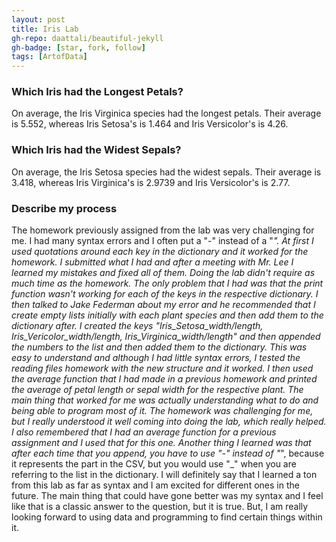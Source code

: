 ```yaml
---
layout: post
title: Iris Lab
gh-repo: daattali/beautiful-jekyll
gh-badge: [star, fork, follow]
tags: [ArtofData]
---
```


### Which Iris had the Longest Petals?

On average, the Iris Virginica species had the longest petals. Their average is 5.552, whereas Iris Setosa's is 1.464 and Iris Versicolor's is 4.26. 

### Which Iris had the Widest Sepals?

On average, the Iris Setosa species had the widest sepals. Their average is 3.418, whereas Iris Virginica's is 2.9739 and Iris Versicolor's is 2.77. 

### Describe my process

The homework previously assigned from the lab was very challenging for me. I had many syntax errors and I often put a "-" instead of a "_". At first I used quotations around each key in the dictionary and it worked for the homework. I submitted what I had and after a meeting with Mr. Lee I learned my mistakes and fixed all of them. 
Doing the lab didn't require as much time as the homework. The only problem that I had was that the print function wasn't working for each of the keys in the respective dictionary. I then talked to Jake Federman about my error and he recommended that I create empty lists initially with each plant species and then add them to the dictionary after. I created the keys "Iris_Setosa_width/length, Iris_Vericolor_width/length, Iris_Virginica_width/length" and then appended the numbers to the list and then added them to the dictionary. This was easy to understand and although I had little syntax errors, I tested the reading files homework with the new structure and it worked. I then used the average function that I had made in a previous homework and printed the average of petal length or sepal width for the respective plant.
The main thing that worked for me was actually understanding what to do and being able to program most of it. The homework was challenging for me, but I really understood it well coming into doing the lab, which really helped. I also remembered that I had an average function for a previous assignment and I used that for this one. Another thing I learned was that after each time that you append, you have to use "-" instead of "_", because it represents the part in the CSV, but you would use "_" when you are referring to the list in the dictionary. I will definitely say that I learned a ton from this lab as far as syntax and I am excited for different ones in the future. The main thing that could have gone better was my syntax and I feel like that is a classic answer to the question, but it is true. But, I am really looking forward to using data and programming to find certain things within it. 